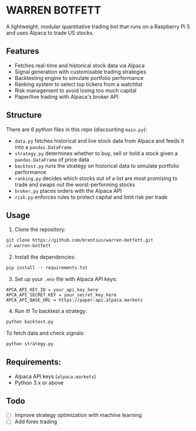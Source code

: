 # WARREN BOTFETT

A lightweight, modular quantitative trading bot that runs on a Raspberry Pi 5 and uses Alpaca to trade US stocks.

## Features

- Fetches real-time and historical stock data via Alpaca
- Signal generation with customisable trading strategies
- Backtesting engine to simulate portfolio performance
- Ranking system to select top tickers from a watchlist
- Risk management to avoid losing too much capital
- Paper/live trading with Alpaca's broker API

## Structure

There are 6 python files in this repo (discounting ```main.py```):
- ```data.py``` fetches historical and live stock data from Alpaca and feeds it into a ```pandas.DataFrame```
- ```strategy.py``` determines whether to buy, sell or hold a stock given a ```pandas.DataFrame``` of price data
- ```backtest.py``` runs the strategy on historical data to simulate portfolio performance
- ```ranking.py``` decides which stocks out of a list are most promising to trade and swaps out the worst-performing stocks
- ```broker.py``` places orders with the Alpaca API
- ```risk.py``` enforces rules to protect capital and limit risk per trade

## Usage

1. Clone the repository:

```bash
git clone https://github.com/brentius/warren-botfett.git
cd warren-botfett
```

2. Install the dependencies:

```bash
pip install -r requirements.txt
```

3. Set up your ```.env``` file with Alpaca API keys:

```env
APCA_API_KEY_ID = your_api_key_here
APCA_API_SECRET_KEY = your_secret_key_here
APCA_API_BASE_URL = https://paper-api.alpaca.markets
```

4. Run it! To backtest a strategy:

```bash
python backtest.py
```

To fetch data and check signals:

```bash
python strategy.py
```

## Requirements:
- Alpaca API keys (```alpaca.markets```)
- Python 3.x or above

## Todo

- [ ] Improve strategy optimization with machine learning
- [ ] Add forex trading